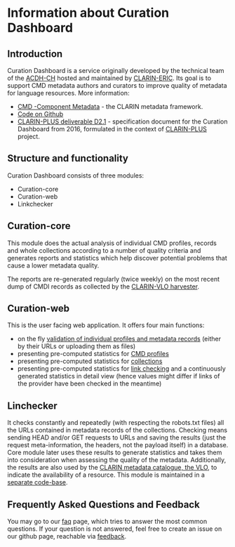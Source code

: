 # Information about Curation Dashboard
## Introduction
Curation Dashboard is a service originally developed by the technical team of the [ACDH-CH](https://www.oeaw.ac.at/acdh) hosted and maintained by 
[CLARIN-ERIC](https://www.clarin.eu/). Its goal is to support CMD metadata authors and curators to improve quality of metadata for language resources. More information: 

* [CMD -Component Metadata](https://www.clarin.eu/content/component-metadata) - the CLARIN metadata framework. 
* [Code on Github](https://github.com/clarin-eric/curation-dashboard)
* [CLARIN-PLUS deliverable D2.1](https://office.clarin.eu/v/CE-2016-0742-CLARINPLUS-D2_1.pdf) - specification document for the Curation Dashboard from 2016, formulated in the context of [CLARIN-PLUS](https://www.clarin.eu/content/factsheet-clarin-plus) project. 

## Structure and functionality
Curation Dashboard consists of three modules:
* Curation-core
* Curation-web
* Linkchecker

## Curation-core
 This module does the actual analysis of individual CMD profiles, records and whole collections according to a number of quality criteria and generates reports and statistics which help discover potential problems that cause a lower metadata quality.

The reports are re-generated regularly (twice weekly) on the most recent dump of CMDI records as collected by the [CLARIN-VLO harvester](https://vlo.clarin.eu/oai-harvest-viewer/).

## Curation-web
This is the user facing web application. It offers four main functions: 
* on the fly [validation of individual profiles and metadata records](https://curation.clarin.eu/) (either by their URLs or uploading them as files)
* presenting pre-computed statistics for [CMD profiles](https://curation.clarin.eu/profile/table)
* presenting pre-computed statistics for [collections](https://curation.clarin.eu/collection/table)
* presenting pre-computed statistics for [link checking](https://curation.clarin.eu/statistics) and a continuously generated statistics in detail view
(hence values might differ if links of the provider have been checked in the meantime)

## Linchecker
It checks constantly and repeatedly (with respecting the robots.txt files) all the URLs contained in metadata records of the collections. Checking means sending HEAD and/or GET requests to URLs and saving the results (just the request meta-information, the headers, not the payload itself) in a database. Core module later uses these results to generate statistics and takes them into consideration when assessing the quality of the metadata. Additionally, the results are also used by the [CLARIN metadata catalogue, the VLO](https://vlo.clarin.eu/), to indicate the availability of a resource. 
This module is maintained in a [separate code-base](https://github.com/clarin-eric/linkchecker).

## Frequently Asked Questions and Feedback
You may go to our [faq](/faq) page, which tries to answer the most common questions. If your question is not answered, feel free to create an issue on our github page, reachable via [feedback](https://github.com/clarin-eric/curation-dashboard/issues). 